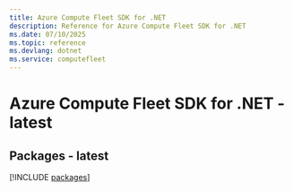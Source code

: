 ```yaml
---
title: Azure Compute Fleet SDK for .NET
description: Reference for Azure Compute Fleet SDK for .NET
ms.date: 07/10/2025
ms.topic: reference
ms.devlang: dotnet
ms.service: computefleet
---
```

# Azure Compute Fleet SDK for .NET - latest
## Packages - latest
[!INCLUDE [packages](compute-fleet-index.md)]